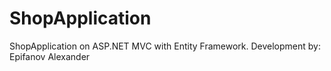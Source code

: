 # ShopApplication

ShopApplication on ASP.NET MVC with Entity Framework. Development by: Epifanov Alexander
